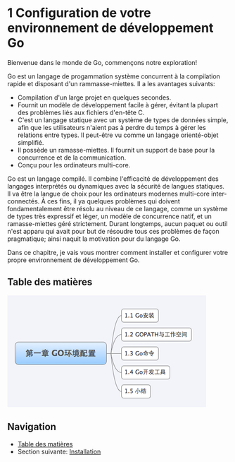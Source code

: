 # 1 Configuration de votre environnement de développement Go

Bienvenue dans le monde de Go, commençons notre exploration!

Go est un langage de progammation système concurrent à la compilation rapide et disposant d'un rammasse-miettes.
Il a les avantages suivants:

- Compilation d'un large projet en quelques secondes.
- Fournit un modèle de développement facile à gérer, évitant la plupart des problèmes liés aux fichiers d'en-tête C.
- C'est un langage statique avec un système de types de données simple, afin que les utilisateurs n'aient pas à perdre du temps à gérer
les relations entre types. Il peut-être vu comme un langage orienté-objet simplifié.
- Il possède un ramasse-miettes. Il fournit un support de base pour la concurrence et de la communication.
- Conçu pour les ordinateurs multi-core.

Go est un langage compilé. Il combine l'efficacité de développement des langages interprétés ou dynamiques avec la sécurité de langues statiques.
Il va être la langue de choix pour les ordinateurs modernes multi-core inter-connectés. À ces fins, il ya quelques problèmes qui
doivent fondamentalement être résolu au niveau de ce langage, comme un système de types très expressif et léger, un modèle de concurrence natif,
et un ramasse-miettes géré strictement. Durant longtemps, aucun paquet ou outil n'est apparu qui avait pour but de résoudre tous ces problèmes
de façon pragmatique; ainsi naquit la motivation pour du langage Go.

Dans ce chapitre, je vais vous montrer comment installer et configurer votre propre environnement de développement Go.

## Table des matières

![](images/navi1.png?raw=true)

## Navigation

- [Table des matières](preface.md)
- Section suivante: [Installation](01.1.md)
